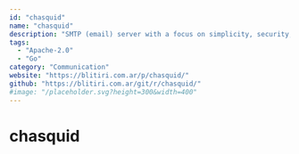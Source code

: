 ```yaml
---
id: "chasquid"
name: "chasquid"
description: "SMTP (email) server with a focus on simplicity, security, and ease of operation."
tags:
  - "Apache-2.0"
  - "Go"
category: "Communication"
website: "https://blitiri.com.ar/p/chasquid/"
github: "https://blitiri.com.ar/git/r/chasquid/"
#image: "/placeholder.svg?height=300&width=400"
---
```


# chasquid
